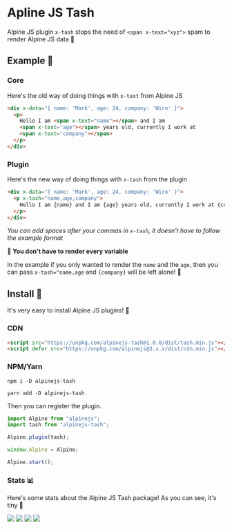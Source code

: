 # Apline JS Tash

Alpine JS plugin `x-tash` stops the need of `<span x-text="xyz">` spam to render Alpine JS data 🥳

## Example 👀

### Core

Here's the old way of doing things with `x-text` from Alpine JS

```html
<div x-data="{ name: 'Mark', age: 24, company: 'Wiro' }">
  <p>
    Hello I am <span x-text="name"></span> and I am
    <span x-text="age"></span> years old, currently I work at
    <span x-text="company"></span>
  </p>
</div>
```

### Plugin

Here's the new way of doing things with `x-tash` from the plugin

```html
<div x-data="{ name: 'Mark', age: 24, company: 'Wiro' }">
  <p x-tash="name,age,company">
    Hello I am {name} and I am {age} years old, currently I work at {company}
  </p>
</div>
```

_You can add spaces after your commas in `x-tash`, it doesn't have to follow the example format_

**🙋 You don't have to render every variable**

In the example if you only wanted to render the `name` and the `age`, then you can pass `x-tash="name,age` and `{company}` will be left alone! 🤩

## Install 🌟

It's very easy to install Alpine JS plugins! 🙌

### CDN

```html
<script src="https://unpkg.com/alpinejs-tash@1.0.0/dist/tash.min.js"></script>
<script defer src="https://unpkg.com/alpinejs@3.x.x/dist/cdn.min.js"></script>
```

### NPM/Yarn

```shell
npm i -D alpinejs-tash

yarn add -D alpinejs-tash
```

Then you can register the plugin.

```js
import Alpine from "alpinejs";
import tash from "alpinejs-tash";

Alpine.plugin(tash);

window.Alpine = Alpine;

Alpine.start();
```

### Stats 📊

Here's some stats about the Alpine JS Tash package! As you can see, it's tiny 🤏

![](https://img.shields.io/bundlephobia/min/alpinejs-tash)
![](https://img.shields.io/npm/v/alpinejs-tash)
![](https://img.shields.io/npm/dt/alpinejs-tash)
![](https://img.shields.io/github/license/markmead/alpinejs-tash)
